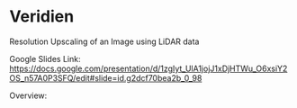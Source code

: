 # Veridien
Resolution Upscaling of an Image using LiDAR data

Google Slides Link:
https://docs.google.com/presentation/d/1zgIyt_UlA1jojJ1xDjHTWu_O6xsiY2OS_n57A0P3SFQ/edit#slide=id.g2dcf70bea2b_0_98

Overview:

